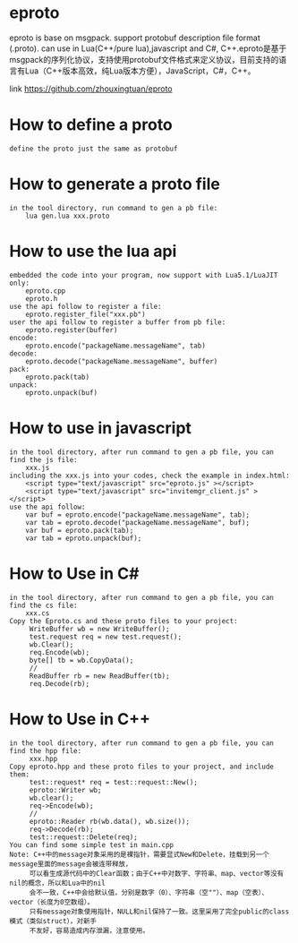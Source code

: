 # eproto
eproto is base on msgpack. support protobuf description file format (.proto). can use in Lua(C++/pure lua),javascript and C#, C++.eproto是基于msgpack的序列化协议，支持使用protobuf文件格式来定义协议，目前支持的语言有Lua（C++版本高效，纯Lua版本方便），JavaScript，C#，C++。

link https://github.com/zhouxingtuan/eproto

# How to define a proto
    define the proto just the same as protobuf

# How to generate a proto file
    in the tool directory, run command to gen a pb file:
        lua gen.lua xxx.proto

# How to use the lua api
    embedded the code into your program, now support with Lua5.1/LuaJIT only:
        eproto.cpp
        eproto.h
    use the api follow to register a file:
        eproto.register_file("xxx.pb")
    user the api follow to register a buffer from pb file:
        eproto.register(buffer)
    encode:
        eproto.encode("packageName.messageName", tab)
    decode:
        eproto.decode("packageName.messageName", buffer)
    pack:
        eproto.pack(tab)
    unpack:
        eproto.unpack(buf)

# How to use in javascript
	in the tool directory, after run command to gen a pb file, you can find the js file:
		xxx.js
	including the xxx.js into your codes, check the example in index.html:
		<script type="text/javascript" src="eproto.js" ></script>
		<script type="text/javascript" src="invitemgr_client.js" ></script>
	use the api follow:
		var buf = eproto.encode("packageName.messageName", tab);
		var tab = eproto.decode("packageName.messageName", buf);
		var buf = eproto.pack(tab);
		var tab = eproto.unpack(buf);
		
# How to Use in C#
	in the tool directory, after run command to gen a pb file, you can find the cs file:
		xxx.cs
	Copy the Eproto.cs and these proto files to your project:
		 WriteBuffer wb = new WriteBuffer();
		 test.request req = new test.request();
		 wb.Clear();
		 req.Encode(wb);
		 byte[] tb = wb.CopyData();
		 // 
		 ReadBuffer rb = new ReadBuffer(tb);
		 req.Decode(rb);
	    
# How to Use in C++
	in the tool directory, after run command to gen a pb file, you can find the hpp file:
		 xxx.hpp    
    Copy eproto.hpp and these proto files to your project, and include them:
		 test::request* req = test::request::New();
		 eproto::Writer wb;
		 wb.clear();
		 req->Encode(wb);
		 //
		 eproto::Reader rb(wb.data(), wb.size());
		 req->Decode(rb);
		 test::request::Delete(req);
    You can find some simple test in main.cpp
    Note: C++中的message对象采用的是裸指针，需要显式New和Delete，挂载到另一个message里面的message会被连带释放，
		 可以看生成源代码中的Clear函数；由于C++中对数字、字符串、map、vector等没有nil的概念，所以和Lua中的nil
		 会不一致，C++中会给默认值，分别是数字（0）、字符串（空""）、map（空表）、vector（长度为0空数组）。
		 只有message对象使用指针，NULL和nil保持了一致。这里采用了完全public的class模式（类似struct），对新手
		 不友好，容易造成内存泄漏，注意使用。
    
    
    